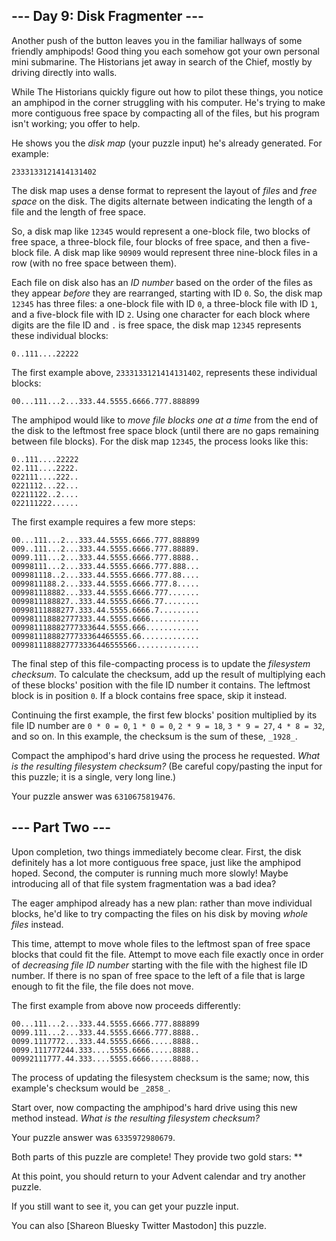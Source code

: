 ## \--- Day 9: Disk Fragmenter ---

Another push of the button leaves you in the familiar hallways of some
friendly amphipods! Good thing you each somehow got your own personal mini
submarine. The Historians jet away in search of the Chief, mostly by driving
directly into walls.

While The Historians quickly figure out how to pilot these things, you notice
an amphipod in the corner struggling with his computer. He's trying to make
more contiguous free space by compacting all of the files, but his program
isn't working; you offer to help.

He shows you the _disk map_ (your puzzle input) he's already generated. For
example:

    
    
    2333133121414131402

The disk map uses a dense format to represent the layout of _files_ and _free
space_ on the disk. The digits alternate between indicating the length of a
file and the length of free space.

So, a disk map like `12345` would represent a one-block file, two blocks of
free space, a three-block file, four blocks of free space, and then a five-
block file. A disk map like `90909` would represent three nine-block files in
a row (with no free space between them).

Each file on disk also has an _ID number_ based on the order of the files as
they appear _before_ they are rearranged, starting with ID `0`. So, the disk
map `12345` has three files: a one-block file with ID `0`, a three-block file
with ID `1`, and a five-block file with ID `2`. Using one character for each
block where digits are the file ID and `.` is free space, the disk map `12345`
represents these individual blocks:

    
    
    0..111....22222

The first example above, `2333133121414131402`, represents these individual
blocks:

    
    
    00...111...2...333.44.5555.6666.777.888899

The amphipod would like to _move file blocks one at a time_ from the end of
the disk to the leftmost free space block (until there are no gaps remaining
between file blocks). For the disk map `12345`, the process looks like this:

    
    
    0..111....22222
    02.111....2222.
    022111....222..
    0221112...22...
    02211122..2....
    022111222......
    

The first example requires a few more steps:

    
    
    00...111...2...333.44.5555.6666.777.888899
    009..111...2...333.44.5555.6666.777.88889.
    0099.111...2...333.44.5555.6666.777.8888..
    00998111...2...333.44.5555.6666.777.888...
    009981118..2...333.44.5555.6666.777.88....
    0099811188.2...333.44.5555.6666.777.8.....
    009981118882...333.44.5555.6666.777.......
    0099811188827..333.44.5555.6666.77........
    00998111888277.333.44.5555.6666.7.........
    009981118882777333.44.5555.6666...........
    009981118882777333644.5555.666............
    00998111888277733364465555.66.............
    0099811188827773336446555566..............
    

The final step of this file-compacting process is to update the _filesystem
checksum_. To calculate the checksum, add up the result of multiplying each of
these blocks' position with the file ID number it contains. The leftmost block
is in position `0`. If a block contains free space, skip it instead.

Continuing the first example, the first few blocks' position multiplied by its
file ID number are `0 * 0 = 0`, `1 * 0 = 0`, `2 * 9 = 18`, `3 * 9 = 27`, `4 *
8 = 32`, and so on. In this example, the checksum is the sum of these,
`_1928_`.

Compact the amphipod's hard drive using the process he requested. _What is the
resulting filesystem checksum?_ (Be careful copy/pasting the input for this
puzzle; it is a single, very long line.)

Your puzzle answer was `6310675819476`.

## \--- Part Two ---

Upon completion, two things immediately become clear. First, the disk
definitely has a lot more contiguous free space, just like the amphipod hoped.
Second, the computer is running much more slowly! Maybe introducing all of
that file system fragmentation was a bad idea?

The eager amphipod already has a new plan: rather than move individual blocks,
he'd like to try compacting the files on his disk by moving _whole files_
instead.

This time, attempt to move whole files to the leftmost span of free space
blocks that could fit the file. Attempt to move each file exactly once in
order of _decreasing file ID number_ starting with the file with the highest
file ID number. If there is no span of free space to the left of a file that
is large enough to fit the file, the file does not move.

The first example from above now proceeds differently:

    
    
    00...111...2...333.44.5555.6666.777.888899
    0099.111...2...333.44.5555.6666.777.8888..
    0099.1117772...333.44.5555.6666.....8888..
    0099.111777244.333....5555.6666.....8888..
    00992111777.44.333....5555.6666.....8888..
    

The process of updating the filesystem checksum is the same; now, this
example's checksum would be `_2858_`.

Start over, now compacting the amphipod's hard drive using this new method
instead. _What is the resulting filesystem checksum?_

Your puzzle answer was `6335972980679`.

Both parts of this puzzle are complete! They provide two gold stars: **

At this point, you should return to your Advent calendar and try another
puzzle.

If you still want to see it, you can get your puzzle input.

You can also [Shareon Bluesky Twitter Mastodon] this puzzle.


